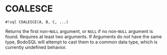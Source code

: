 # COALESCE

`#!sql COALESCE(A, B, C, ...)`

Returns the first non-`NULL` argument, or `NULL` if no non-`NULL`
argument is found. Requires at least two arguments. If
Arguments do not have the same type, BodoSQL will attempt
to cast them to a common data type, which is currently
undefined behavior.
